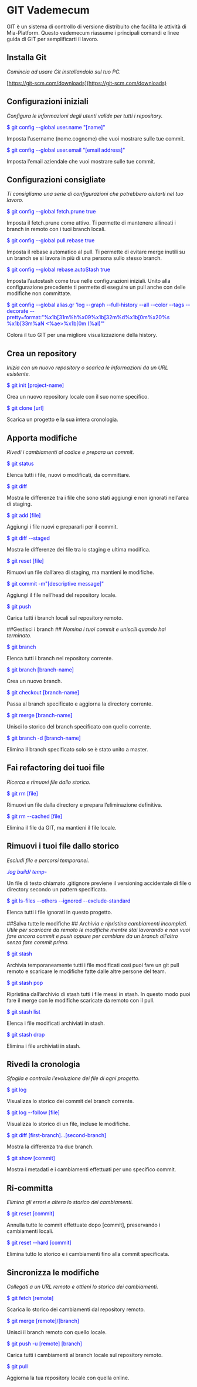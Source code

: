 # GIT Vademecum #

GIT è un sistema di controllo di versione distribuito che facilita le attività di Mia-Platform. Questo vademecum riassume i principali comandi e linee guida di GIT per semplificarti il lavoro.

## Installa Git ##
*Comincia ad usare Git installandolo sul tuo PC.*

[https://git-scm.com/downloads](https://git-scm.com/downloads)

## Configurazioni iniziali ##
*Configura le informazioni degli utenti valide per tutti i repository.*

<span style="color:blue"> $ git config --global user.name "[name]"

Imposta l’username (nome.cognome) che vuoi mostrare sulle tue commit.

<span style="color:blue"> $ git config --global user.email "[email address]"

Imposta l’email aziendale che vuoi mostrare sulle tue commit.

## Configurazioni consigliate ##
*Ti consigliamo una serie di configurazioni che potrebbero aiutarti nel tuo lavoro.*

<span style="color:blue"> $ git config --global fetch.prune true

Imposta il fetch.prune come attivo. Ti permette di mantenere allineati i branch in remoto con i tuoi branch locali.

<span style="color:blue"> $ git config --global pull.rebase true

Imposta il rebase automatico al pull. Ti permette di evitare merge inutili su un branch se si lavora in più di una persona sullo stesso branch.

<span style="color:blue"> $ git config --global rebase.autoStash true

Imposta l’autostash come true nelle configurazioni iniziali. Unito alla configurazione precedente ti permette di eseguire un pull anche con delle modifiche non committate.

<span style="color:blue"> $ git config --global alias.gr 'log --graph --full-history --all --color --tags --decorate --pretty=format:"%x1b[31m%h%x09%x1b[32m%d%x1b[0m%x20%s %x1b[33m%aN <%ae>%x1b[0m (%aI)"'

Colora il tuo GIT per una migliore visualizzazione della history.


## Crea un repository ##
*Inizia con un nuovo repository o scarica le informazioni da un URL esistente.*

<span style="color:blue"> $ git init [project-name]

Crea un nuovo repository locale con il suo nome specifico.

<span style="color:blue"> $ git clone [url]

Scarica un progetto e la sua intera cronologia.

## Apporta modifiche ##
*Rivedi i cambiamenti al codice e prepara un commit.*

<span style="color:blue"> $ git status

Elenca tutti i file, nuovi o modificati, da committare.

<span style="color:blue"> $ git diff

Mostra le differenze tra i file che sono stati aggiungi e non ignorati nell’area di staging.

<span style="color:blue"> $ git add [file]

Aggiungi i file nuovi e prepararli per il commit.

<span style="color:blue"> $ git diff --staged

Mostra le differenze dei file tra lo staging e ultima modifica.

<span style="color:blue"> $ git reset [file]

Rimuovi un file dall’area di staging, ma mantieni le modifiche.

<span style="color:blue"> $ git commit -m"[descriptive message]"

Aggiungi il file nell’head del repository locale.

<span style="color:blue"> $ git push

Carica tutti i branch locali sul repository remoto.

##Gestisci i branch ##
*Nomina i tuoi commit e uniscili quando hai terminato.*

<span style="color:blue"> $ git branch

Elenca tutti i branch nel repository corrente.

<span style="color:blue"> $ git branch [branch-name]

Crea un nuovo branch.


<span style="color:blue"> $ git checkout [branch-name]

Passa al branch specificato e aggiorna la directory corrente.

<span style="color:blue"> $ git merge [branch-name]

Unisci lo storico del branch specificato con quello corrente.

<span style="color:blue"> $ git branch -d [branch-name]

Elimina il branch specificato solo se è stato unito a master.

## Fai refactoring dei tuoi file ##
*Ricerca e rimuovi file dallo storico.*


<span style="color:blue"> $ git rm [file]

Rimuovi un file dalla directory e prepara l’eliminazione definitiva.

<span style="color:blue"> $ git rm --cached [file]

Elimina il file da GIT, ma mantieni il file locale.


## Rimuovi i tuoi file dallo storico ##
*Escludi file e percorsi temporanei.*

<span style="color:blue"> *.log
build/
temp-*

Un file di testo chiamato .gitignore previene il versioning accidentale di file o directory secondo un pattern specificato.

<span style="color:blue"> $ git ls-files --others --ignored --exclude-standard

Elenca tutti i file ignorati in questo progetto.

##Salva tutte le modifiche ##
*Archivia e ripristina cambiamenti incompleti. Utile per scaricare da remoto le modifiche mentre stai lavorando e non vuoi fare ancora commit e push oppure per cambiare da un branch all’altro senza fare commit prima.*

<span style="color:blue"> $ git stash

Archivia temporaneamente tutti i file modificati così puoi fare un git pull remoto e scaricare le modifiche fatte dalle altre persone del team.

<span style="color:blue"> $ git stash pop

Ripristina dall’archivio di stash tutti i file messi in stash. In questo modo puoi fare il merge con le modifiche scaricate da remoto con il pull.

<span style="color:blue"> $ git stash list

Elenca i file modificati archiviati in stash.

<span style="color:blue"> $ git stash drop

Elimina i file archiviati in stash.

## Rivedi la cronologia ##
*Sfoglia e controlla l’evoluzione dei file di ogni progetto.*

<span style="color:blue"> $ git log

Visualizza lo storico dei commit del branch corrente.

<span style="color:blue"> $ git log --follow [file]

Visualizza lo storico di un file, incluse le modifiche.

<span style="color:blue"> $ git diff [first-branch]...[second-branch]

Mostra la differenza tra due branch.

<span style="color:blue"> $ git show [commit]

Mostra i metadati e i cambiamenti effettuati per uno specifico commit.

## Ri-committa ##
*Elimina gli errori e altera lo storico dei cambiamenti.*

<span style="color:blue"> $ git reset [commit]

Annulla tutte le commit effettuate dopo [commit], preservando i cambiamenti locali.

<span style="color:blue"> $ git reset --hard [commit]

Elimina tutto lo storico e i cambiamenti fino alla commit specificata.

## Sincronizza le modifiche ##
*Collegati a un URL remoto e ottieni lo storico dei cambiamenti.*

<span style="color:blue"> $ git fetch [remote]

Scarica lo storico dei cambiamenti dal repository remoto.

<span style="color:blue"> $ git merge [remote]/[branch]

Unisci il branch remoto con quello locale.

<span style="color:blue"> $ git push -u [remote] [branch]

Carica tutti i cambiamenti al branch locale sul repository remoto.

<span style="color:blue"> $ git pull

Aggiorna la tua repository locale con quella online.
